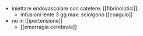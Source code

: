 - iniettare endovascolare con catetere: [[fibrinolotici]]
	- infusioni lente 3 gg max: sciolgono [[coagulo]]
- no in [[ipertensione]]
	- [[emorragia cerebrale]]